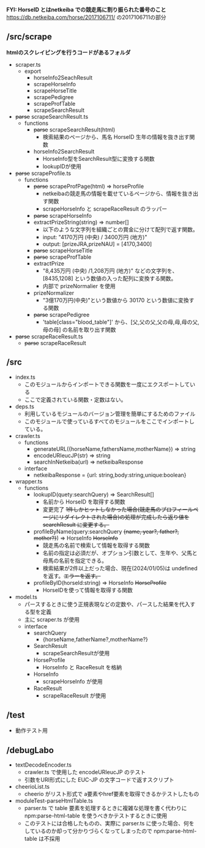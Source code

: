 **FYI: HorseID とはnetkeiba での競走馬に割り振られた番号のこと**
https://db.netkeiba.com/horse/2017106711/ の2017106711の部分

## /src/scrape

**htmlのスクレイピングを行うコードがあるフォルダ**

- scraper.ts
  - export
    - horseInfo2SeachResult
    - scrapeHorseInfo
    - scrapeHorseTitle
    - scrapePedigree
    - scrapeProfTable
    - scrapeSearchResult
- ~~parse~~ scrapeSearchResult.ts
  - functions
    - ~~parse~~ scrapeSearchResult(html)
      - 検索結果のページから、馬名 HorseID 生年の情報を抜き出す関数
    - horseInfo2SearchResult
      - HorseInfo型をSearchResult型に変換する関数
      - lookupIDが使用
- ~~parse~~ scrapeProfile.ts
  - functions
    - ~~parse~~ scrapeProfPage(html) => horseProfile
      - netkeibaの競走馬の情報を載せているページから、情報を抜き出す関数
      - scrapeHorseInfo と scrapeRaceResult のラッパー
    - ~~parse~~ scrapeHorseInfo
    - extractPrizeString(string) => number[]
      - 以下のような文字列を組織ごとの賞金に分けて配列で返す関数。
      - input: "4170万円 (中央) / 3400万円 (地方)"
      - output: [prizeJRA,prizeNAU] = [4170,3400]
    - ~~parse~~ scrapeHorseTitle
    - ~~parse~~ scrapeProfTable
    - extractPrize
      - "8,435万円 (中央) /1,208万円 (地方)" などの文字列を、[8435,1208] という数値の入った配列に変換する関数。
      - 内部で prizeNormalier を使用
    - prizeNormalizer
      - "3億170万円(中央)"という数値から 30170 という数値に変換する関数
    - ~~parse~~ scrapePedigree
      - 'table[class="blood_table"]' から、[父,父の父,父の母,母,母の父,母の母] の名前を取り出す関数
- ~~parse~~ scrapeRaceResult.ts
  - ~~parse~~ scrapeRaceResult
## /src

- index.ts
  - このモジュールからインポートできる関数を一度にエクスポートしている
  - ここで定義されている関数・定数はない。
- deps.ts
  - 利用しているモジュールのバージョン管理を簡単にするためのファイル
  - このモジュールで使っているすべてのモジュールをここでインポートしている。
- crawler.ts
  - functions
    - generateURL({horseName,fathersName,motherName}) => string
    - encodeURIeucJP(str) => string
    - searchInNetkeiba(url) => netkeibaResponse
  - interface
    - netkeibaResponse = {url: string,body:string,unique:boolean}
- wrapper.ts
  - functions
    - lookupID(quety:searchQuery) => SearchResult[]
      - 名前から HorseID を取得する関数
      - 変更完了 ~~1件しかヒットしなかった場合(競走馬のプロフィールページにリダイレクトされた場合)の処理が完成したら返り値を searchResult に変更する。~~
    - profileByName(query:searchQuery ~~{name, year?, father?, mother?}~~) => HorseInfo ~~HorseInfo~~
      - 競走馬の名前で検索して情報を取得する関数
      - 名前の指定は必須だが、オプション引数として、生年や、父馬と母馬の名前を指定できる。
      - 検索結果が2件以上だった場合、現在(2024/01/05)は undefined を返す。~~エラーを返す。~~
    - profileByID(horseId:string) => HorseInfo ~~HorseProfile~~
      - HorseIDを使って情報を取得する関数
- model.ts
  - パースするときに使う正規表現などの定数や、パースした結果を代入する型を定義
  - 主に scraper.ts が使用
  - interface
    - searchQuery
      - {horseName,fatherName?,motherName?}
    - SearchResult
      - scrapeSearchResultが使用
    - HorseProfile
      - HorseInfo と RaceResult を格納
    - HorseInfo
      - scrapeHorseInfo が使用
    - RaceResult
      - scrapeRaceResult が使用

## /test
- 動作テスト用

## /debugLabo

- textDecodeEncoder.ts
  - crawler.ts で使用した encodeURIeucJP のテスト
  - 引数をURI形式にした EUC-JP の文字コードで返すスクリプト
- cheerioList.ts
  - cheerio がリスト形式で a要素やhref要素を取得できるかテストしたもの
- moduleTest-parseHtmlTable.ts
  - parser.ts で table 要素を処理するときに複雑な処理を書く代わりに npm:parse-html-table を使うべきかテストするときに使用
  - このテストには合格したものの、実際に parser.ts に使った場合、何をしているのか却って分かりづらくなってしまったので npm:parse-html-table は不採用